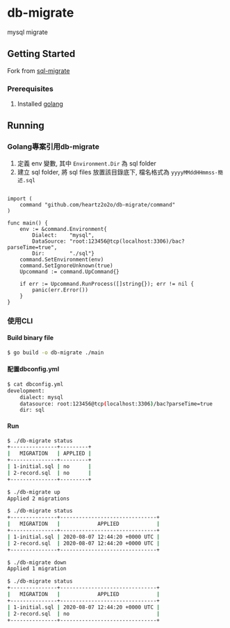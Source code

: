 # db-migrate

mysql migrate

## Getting Started

Fork from [sql-migrate](https://github.com/rubenv/sql-migrate)

### Prerequisites

1. Installed [golang](https://golang.org/doc/install)

## Running

### Golang專案引用db-migrate

1. 定義 env 變數, 其中 `Environment.Dir` 為 sql folder
2. 建立 sql folder, 將 sql files 放置該目錄底下, 檔名格式為 `yyyyMMddHHmmss-簡述.sql`

```golane

import (
	command "github.com/heartz2o2o/db-migrate/command"
)

func main() {
	env := &command.Environment{
		Dialect:    "mysql",
		DataSource: "root:123456@tcp(localhost:3306)/bac?parseTime=true",
		Dir:        "./sql"}
	command.SetEnvironment(env)
	command.SetIgnoreUnknown(true)
	Upcommand := command.UpCommand{}

	if err := Upcommand.RunProcess([]string{}); err != nil {
		panic(err.Error())
	}
}

```

### 使用CLI

#### Build binary file

```bash
$ go build -o db-migrate ./main
```

#### 配置dbconfig.yml

```bash
$ cat dbconfig.yml
development:
    dialect: mysql
    datasource: root:123456@tcp(localhost:3306)/bac?parseTime=true
    dir: sql
```

#### Run

```bash
$ ./db-migrate status
+---------------+---------+
|   MIGRATION   | APPLIED |
+---------------+---------+
| 1-initial.sql | no      |
| 2-record.sql  | no      |
+---------------+---------+

$ ./db-migrate up
Applied 2 migrations

$ ./db-migrate status
+---------------+-------------------------------+
|   MIGRATION   |            APPLIED            |
+---------------+-------------------------------+
| 1-initial.sql | 2020-08-07 12:44:20 +0000 UTC |
| 2-record.sql  | 2020-08-07 12:44:20 +0000 UTC |
+---------------+-------------------------------+

$ ./db-migrate down
Applied 1 migration

$ ./db-migrate status
+---------------+-------------------------------+
|   MIGRATION   |            APPLIED            |
+---------------+-------------------------------+
| 1-initial.sql | 2020-08-07 12:44:20 +0000 UTC |
| 2-record.sql  | no                            |
+---------------+-------------------------------+
```
